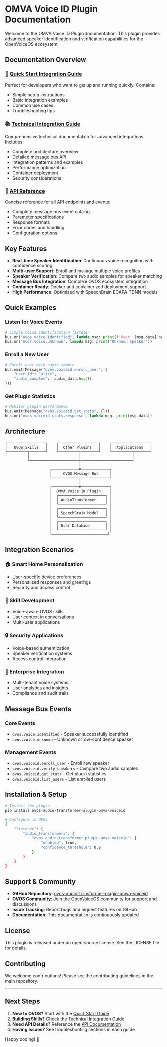 # OMVA Voice ID Plugin Documentation

Welcome to the OMVA Voice ID Plugin documentation. This plugin provides advanced speaker identification and verification capabilities for the OpenVoiceOS ecosystem.

## Documentation Overview

### 🚀 [Quick Start Integration Guide](quick-start-integration.md)
Perfect for developers who want to get up and running quickly. Contains:
- Simple setup instructions
- Basic integration examples  
- Common use cases
- Troubleshooting tips

### 📚 [Technical Integration Guide](technical-integration-guide.md)  
Comprehensive technical documentation for advanced integrations. Includes:
- Complete architecture overview
- Detailed message bus API
- Integration patterns and examples
- Performance optimization
- Container deployment
- Security considerations

### 📖 [API Reference](api-reference.md)
Concise reference for all API endpoints and events:
- Complete message bus event catalog
- Parameter specifications
- Response formats
- Error codes and handling
- Configuration options

## Key Features

- **Real-time Speaker Identification**: Continuous voice recognition with confidence scoring
- **Multi-user Support**: Enroll and manage multiple voice profiles
- **Speaker Verification**: Compare two audio samples for speaker matching
- **Message Bus Integration**: Complete OVOS ecosystem integration
- **Container Ready**: Docker and containerized deployment support
- **High Performance**: Optimized with SpeechBrain ECAPA-TDNN models

## Quick Examples

### Listen for Voice Events
```python
# Simple voice identification listener
bus.on("ovos.voice.identified", lambda msg: print(f"User: {msg.data['speaker_id']}"))
bus.on("ovos.voice.unknown", lambda msg: print("Unknown speaker"))
```

### Enroll a New User
```python
# Enroll user with audio sample
bus.emit(Message("ovos.voiceid.enroll_user", {
    "user_id": "alice",
    "audio_samples": [audio_data.hex()]
}))
```

### Get Plugin Statistics
```python
# Monitor plugin performance
bus.emit(Message("ovos.voiceid.get_stats", {}))
bus.on("ovos.voiceid.stats.response", lambda msg: print(msg.data))
```

## Architecture

```
┌─────────────────┐    ┌──────────────────┐    ┌─────────────────┐
│   OVOS Skills   │    │  Other Plugins   │    │  Applications   │
└─────────┬───────┘    └─────────┬────────┘    └─────────┬───────┘
          │                      │                       │
          └──────────────────────┼───────────────────────┘
                                 │
                    ┌────────────▼─────────────┐
                    │     OVOS Message Bus     │
                    └────────────┬─────────────┘
                                 │
                    ┌────────────▼─────────────┐
                    │  OMVA Voice ID Plugin    │
                    │  ┌─────────────────────┐ │
                    │  │ AudioTransformer    │ │
                    │  └─────────────────────┘ │
                    │  ┌─────────────────────┐ │
                    │  │ SpeechBrain Model   │ │
                    │  └─────────────────────┘ │
                    │  ┌─────────────────────┐ │
                    │  │ User Database       │ │
                    │  └─────────────────────┘ │
                    └─────────────────────────┘
```

## Integration Scenarios

### 🏠 Smart Home Personalization
- User-specific device preferences
- Personalized responses and greetings
- Security and access control

### 🎯 Skill Development
- Voice-aware OVOS skills
- User context in conversations
- Multi-user applications

### 🔒 Security Applications  
- Voice-based authentication
- Speaker verification systems
- Access control integration

### 🏢 Enterprise Integration
- Multi-tenant voice systems
- User analytics and insights
- Compliance and audit trails

## Message Bus Events

### Core Events
- `ovos.voice.identified` - Speaker successfully identified
- `ovos.voice.unknown` - Unknown or low-confidence speaker

### Management Events
- `ovos.voiceid.enroll_user` - Enroll new speaker
- `ovos.voiceid.verify_speakers` - Compare two audio samples
- `ovos.voiceid.get_stats` - Get plugin statistics
- `ovos.voiceid.list_users` - List enrolled users

## Installation & Setup

```bash
# Install the plugin
pip install ovos-audio-transformer-plugin-omva-voiceid

# Configure in OVOS
{
    "listener": {
        "audio_transformers": {
            "ovos-audio-transformer-plugin-omva-voiceid": {
                "enabled": true,
                "confidence_threshold": 0.8
            }
        }
    }
}
```

## Support & Community

- **GitHub Repository**: [ovos-audio-transformer-plugin-omva-voiceid](https://github.com/ecosphereplus/ovos-audio-transformer-plugin-omva-voiceid)
- **OVOS Community**: Join the OpenVoiceOS community for support and discussions
- **Issue Tracking**: Report bugs and request features on GitHub
- **Documentation**: This documentation is continuously updated

## License

This plugin is released under an open-source license. See the LICENSE file for details.

## Contributing

We welcome contributions! Please see the contributing guidelines in the main repository.

---

## Next Steps

1. **New to OVOS?** Start with the [Quick Start Guide](quick-start-integration.md)
2. **Building Skills?** Check the [Technical Integration Guide](technical-integration-guide.md)  
3. **Need API Details?** Reference the [API Documentation](api-reference.md)
4. **Having Issues?** See troubleshooting sections in each guide

Happy coding! 🎉
